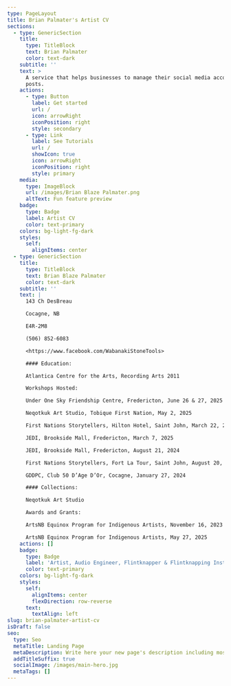 ```yaml
---
type: PageLayout
title: Brian Palmater's Artist CV
sections:
  - type: GenericSection
    title:
      type: TitleBlock
      text: Brian Palmater
      color: text-dark
    subtitle: ''
    text: >
      A service that helps businesses to manage their social media accounts and
      posts.
    actions:
      - type: Button
        label: Get started
        url: /
        icon: arrowRight
        iconPosition: right
        style: secondary
      - type: Link
        label: See Tutorials
        url: /
        showIcon: true
        icon: arrowRight
        iconPosition: right
        style: primary
    media:
      type: ImageBlock
      url: /images/Brian Blaze Palmater.png
      altText: Fun feature preview
    badge:
      type: Badge
      label: Artist CV
      color: text-primary
    colors: bg-light-fg-dark
    styles:
      self:
        alignItems: center
  - type: GenericSection
    title:
      type: TitleBlock
      text: Brian Blaze Palmater
      color: text-dark
    subtitle: ''
    text: |
      143 Ch DesBreau

      Cocagne, NB

      E4R-2M8

      (506) 852-6083

      <https://www.facebook.com/WabanakiStoneTools>

      #### Education:

      Atlantica Centre for the Arts, Recording Arts 2011

      Workshops Hosted:

      Under One Sky Friendship Centre, Fredericton, June 26 & 27, 2025

      Neqotkuk Art Studio, Tobique First Nation, May 2, 2025

      First Nations Storytellers, Hilton Hotel, Saint John, March 22, 2025

      JEDI, Brookside Mall, Fredericton, March 7, 2025

      JEDI, Brookside Mall, Fredericton, August 21, 2024

      First Nations Storytellers, Fort La Tour, Saint John, August 20, 2024

      GDDPC, Club 50 D’Age D’Or, Cocagne, January 27, 2024

      #### Collections:

      Neqotkuk Art Studio

      Awards and Grants:

      ArtsNB Equinox Program for Indigenous Artists, November 16, 2023

      ArtsNB Equinox Program for Indigenous Artists, May 27, 2025
    actions: []
    badge:
      type: Badge
      label: 'Artist, Audio Engineer, Flintknapper & Flintknapping Instructor'
      color: text-primary
    colors: bg-light-fg-dark
    styles:
      self:
        alignItems: center
        flexDirection: row-reverse
      text:
        textAlign: left
slug: brian-palmater-artist-cv
isDraft: false
seo:
  type: Seo
  metaTitle: Landing Page
  metaDescription: Write here your new page's description including most relevant keywords.
  addTitleSuffix: true
  socialImage: /images/main-hero.jpg
  metaTags: []
---
```

